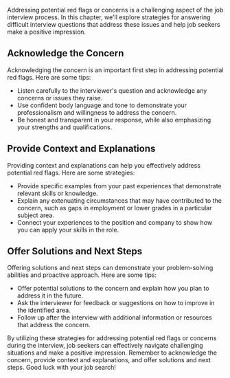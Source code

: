 
Addressing potential red flags or concerns is a challenging aspect of the job interview process. In this chapter, we'll explore strategies for answering difficult interview questions that address these issues and help job seekers make a positive impression.

Acknowledge the Concern
-----------------------

Acknowledging the concern is an important first step in addressing potential red flags. Here are some tips:

* Listen carefully to the interviewer's question and acknowledge any concerns or issues they raise.
* Use confident body language and tone to demonstrate your professionalism and willingness to address the concern.
* Be honest and transparent in your response, while also emphasizing your strengths and qualifications.

Provide Context and Explanations
--------------------------------

Providing context and explanations can help you effectively address potential red flags. Here are some strategies:

* Provide specific examples from your past experiences that demonstrate relevant skills or knowledge.
* Explain any extenuating circumstances that may have contributed to the concern, such as gaps in employment or lower grades in a particular subject area.
* Connect your experiences to the position and company to show how you can apply your skills in the role.

Offer Solutions and Next Steps
------------------------------

Offering solutions and next steps can demonstrate your problem-solving abilities and proactive approach. Here are some tips:

* Offer potential solutions to the concern and explain how you plan to address it in the future.
* Ask the interviewer for feedback or suggestions on how to improve in the identified area.
* Follow up after the interview with additional information or resources that address the concern.

By utilizing these strategies for addressing potential red flags or concerns during the interview, job seekers can effectively navigate challenging situations and make a positive impression. Remember to acknowledge the concern, provide context and explanations, and offer solutions and next steps. Good luck with your job search!
